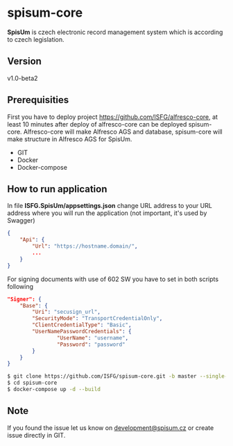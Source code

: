 # spisum-core

**SpisUm** is czech electronic record management system which is according to czech legislation.

## Version

v1.0-beta2

## Prerequisities

First you have to deploy project https://github.com/ISFG/alfresco-core, at least 10 minutes after deploy of alfresco-core can be deployed spisum-core. Alfresco-core will make Alfresco AGS and database, spisum-core will make structure in Alfresco AGS for SpisUm.

- GIT
- Docker
- Docker-compose

## How to run application

In file **ISFG.SpisUm/appsettings.json** change URL address to your URL address where you will run the application (not important, it's used by Swagger)

```json
{
    "Api": {
        "Url": "https://hostname.domain/",
        ...
    }
}
```

For signing documents with use of 602 SW you have to set in both scripts following

```json
"Signer": {
    "Base": {
        "Uri": "secusign_url",
        "SecurityMode": "TransportCredentialOnly",
        "ClientCredentialType": "Basic",
        "UserNamePasswordCredentials": {
                "UserName": "username",
                "Password": "password"
        }
    }
}
```

```bash
$ git clone https://github.com/ISFG/spisum-core.git -b master --single-branch spisum-core
$ cd spisum-core
$ docker-compose up -d --build
```

## Note

If you found the issue let us know on development@spisum.cz or create issue directly in GIT.
